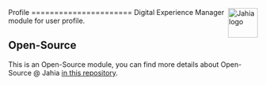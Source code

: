 <a href="https://www.jahia.com/">
    <img src="https://www.jahia.com/modules/jahiacom-templates/images/jahia-3x.png" alt="Jahia logo" title="Jahia" align="right" height="60" />
</a>
Profile
======================
Digital Experience Manager module for user profile.

## Open-Source

This is an Open-Source module, you can find more details about Open-Source @ Jahia [in this repository](https://github.com/Jahia/open-source).

